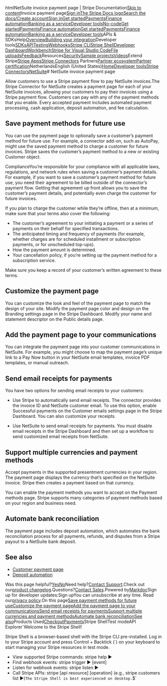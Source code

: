 htmlNetSuite invoice payment page | Stripe Documentation[Skip to content](#main-content)Invoice payment page[Sign in](https://dashboard.stripe.com/login?redirect=https%3A%2F%2Fdocs.stripe.com%2Fconnectors%2Fnetsuite%2Finvoice-payment-page)[The Stripe Docs logo](/)[Search the docs/](#)[Create account](https://dashboard.stripe.com/register)[Sign in](https://dashboard.stripe.com/login?redirect=https%3A%2F%2Fdocs.stripe.com%2Fconnectors%2Fnetsuite%2Finvoice-payment-page)[Get started](/get-started)[Payments](/payments)[Finance automation](/finance-automation)[Banking as a service](/financial-services)[Developer tools](/development)[No-code](/no-code)[Get started](/get-started)[Payments](/payments)[Finance automation](/finance-automation)[](#)[Get started](/get-started)[Payments](/payments)[Finance automation](/finance-automation)[Banking as a service](/financial-services)[Developer tools](/development)[](#)APIs & SDKsHelp[Overview](/docs/development)[Building your integration](#)Developer tools[SDKs](#)[API](#)[Testing](#)[Webhooks](#)[Stripe CLI](#)[Stripe Shell](#)[Developer Dashboard](#)[Workbench](#)[Stripe for Visual Studio Code](/docs/stripe-vscode)[File uploads](/docs/file-upload)[Feedback](/docs/dev-tools-csat)Resources[Security](#)[Sample projects](#)[Videos](#)Extend Stripe[Stripe Apps](#)[Stripe Connectors](#)
Partners[Partner ecosystem](/docs/partners)[Partner certification](/docs/partners/training-and-certification)NetherlandsEnglish (United States)[](#)[](#)[Home](/docs)[Developer tools](/docs/development)[Stripe Connectors](/docs/connectors)[NetSuite](/docs/connectors/netsuite/overview)# NetSuite invoice payment page

Allow customers to use a Stripe payment flow to pay NetSuite invoices.The Stripe Connector for NetSuite creates a payment page for each of your NetSuite invoices, allowing your customers to pay their invoices using a Stripe payment flow. Customers can pay with any of the payment methods that you enable. Every accepted payment includes automated payment processing, cash application, deposit automation, and fee calculation.

## Save payment methods for future use

You can use the payment page to optionally save a customer’s payment method for future use. For example, a connector add-on, such as AutoPay, might use the saved payment method to charge a customer for future invoices. Stripe saves the customer’s payment method to a new or existing Customer object.

ComplianceYou’re responsible for your compliance with all applicable laws, regulations, and network rules when saving a customer’s payment details. For example, if you want to save a customer’s payment method for future use, you need their agreement to be billed outside of the connector’s payment flow. Getting that agreement up front allows you to save the customer’s payment details, and potentially even charge the customer for future invoices.

If you plan to charge the customer while they’re offline, then at a minimum, make sure that your terms also cover the following:

- The customer’s agreement to your initiating a payment or a series of payments on their behalf for specified transactions.
- The anticipated timing and frequency of payments (for example, whether charges are for scheduled installment or subscription payments, or for unscheduled top-ups).
- How the payment amount is determined.
- Your cancellation policy, if you’re setting up the payment method for a subscription service.

Make sure you keep a record of your customer’s written agreement to these terms.

## Customize the payment page

You can customize the look and feel of the payment page to match the design of your site. Modify the payment page color and design on the Branding settings page in the Stripe Dashboard. Modify your name and statement descriptor on the Public details page.

## Add the payment page to your communications

You can integrate the payment page into your customer communications in NetSuite. For example, you might choose to map the payment page’s unique link to a Pay Now button in your NetSuite email templates, invoice PDF templates, or manual outreach.

## Send email receipts for payments

You have two options for sending email receipts to your customers:

- Use Stripe to automatically send email receipts. The connector provides the invoice ID and NetSuite customer email. To use this option, enable Successful payments on the Customer emails settings page in the Stripe Dashboard. You can also customize your receipts.


- Use NetSuite to send email receipts for payments. You must disable email receipts in the Stripe Dashboard and then set up a workflow to send customized email receipts from NetSuite.



## Support multiple currencies and payment methods

Accept payments in the supported presentment currencies in your region. The payment page displays the currency that’s specified on the NetSuite invoice. Stripe then creates a payment based on that currency.

You can enable the payment methods you want to accept on the Payment methods page. Stripe supports many categories of payment methods based on your region and business need.

## Automate bank reconciliation

The payment page includes deposit automation, which automates the bank reconciliation process for all payments, refunds, and disputes from a Stripe payout to a NetSuite bank deposit.

## See also

- [Customer payment page](/connectors/netsuite/customer-payment-page)
- [Deposit automation](/connectors/netsuite/deposit-automation)

Was this page helpful?[Yes](#)[No](#)Need help?[Contact Support](https://support.stripe.com/).Check out our[product changelog](https://stripe.com/blog/changelog).Questions?[Contact Sales](https://stripe.com/contact/sales).Powered by[Markdoc](https://markdoc.dev)Sign up for developer updates:Sign upYou can unsubscribe at any time. Read our[privacy policy](https://stripe.com/privacy).On this page[Save payment methods for future use](#save-payment-methods-for-future-use)[Customize the payment page](#customize-the-payment-page)[Add the payment page to your communications](#add-the-payment-page-to-your-communications)[Send email receipts for payments](#send-email-receipts-for-payments)[Support multiple currencies and payment methods](#support-multiple-currencies-and-payment-methods)[Automate bank reconciliation](#automate-bank-reconciliation)[See also](#see-also)Products Used[Checkout](/payments/checkout)[Payments](/payments)Stripe ShellTest modeAPI Explorer[](https://stripe.com/docs/stripe-cli#install)`Welcome to the Stripe Shell!

Stripe Shell is a browser-based shell with the Stripe CLI pre-installed. Log in to your
Stripe account and press Control + Backtick (`) on your keyboard to start managing your Stripe
resources in test mode.

- View supported Stripe commands: stripe help ▶️
- Find webhook events: stripe trigger ▶️ [event]
- Listen for webhook events: stripe listen ▶
- Call Stripe APIs: stripe [api resource] [operation] (e.g., stripe customers list ▶️)`The Stripe Shell is best experienced on desktop.`$`